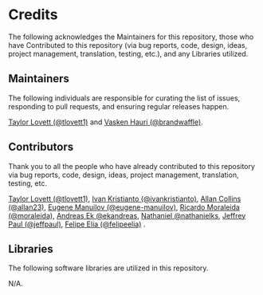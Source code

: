 # Credits

The following acknowledges the Maintainers for this repository, those who have Contributed to this repository (via bug reports, code, design, ideas, project management, translation, testing, etc.), and any Libraries utilized.

## Maintainers

The following individuals are responsible for curating the list of issues, responding to pull requests, and ensuring regular releases happen.

[Taylor Lovett (@tlovett1)](https://github.com/tlovett1) and [Vasken Hauri (@brandwaffle)](https://github.com/brandwaffle).

## Contributors

Thank you to all the people who have already contributed to this repository via bug reports, code, design, ideas, project management, translation, testing, etc.

[Taylor Lovett (@tlovett1)](https://github.com/tlovett1), [Ivan Kristianto (@ivankristianto)](https://github.com/ivankristianto), [Allan Collins (@allan23)](https://github.com/allan23), [Eugene Manuilov (@eugene-manuilov)](https://github.com/eugene-manuilov), [Ricardo Moraleida (@moraleida)](https://github.com/moraleida), [Andreas Ek @ekandreas](https://github.com/ekandreas), [Nathaniel @nathanielks](https://github.com/nathanielks), [Jeffrey Paul (@jeffpaul)](https://github.com/jeffpaul), [Felipe Elia (@felipeelia)](https://github.com/felipeelia) .

## Libraries

The following software libraries are utilized in this repository.

N/A.
